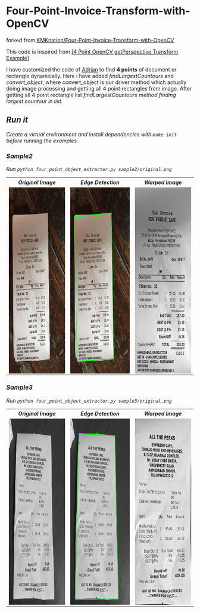 # Four-Point-Invoice-Transform-with-OpenCV

forked from [KMKnation/Four-Point-Invoice-Transform-with-OpenCV](https://github.com/KMKnation/Four-Point-Invoice-Transform-with-OpenCV)

This code is inspired from <a href="https://www.pyimagesearch.com/2014/08/25/4-point-opencv-getperspective-transform-example/">[4 Point OpenCV getPerspective Transform Example]</a>

I have customized the code of <a href="https://twitter.com/PyImageSearch">Adrian</a> to find <b>4 points</b> of document or rectangle dynamically. Here i have added <I>findLargestCountours</I> and <I>convert_object</I>, where convert_object is our driver method which actually doing image processing and getting all 4 point rectangles from image. After getting all 4 point rectangle list <I>findLargestCountours<I> method finding  largest countour in list.

## Run it ##
Create a virtual environment and install dependencies with `make init`
before running the examples.

### Sample2 ###

Run `python four_point_object_extractor.py sample2/original.png`

<Table>
    <tr>
        <th>Original Image</th>
        <th>Edge Detection</th>
        <th>Warped Image</th>
    </tr>
    <tr>
        <td><img src="https://raw.githubusercontent.com/FrancescElies/Four-Point-Invoice-Transform-with-OpenCV/master/sample2/original.png" alt="original" width="400" height="500" align="middle"/></td>
        <td><img src="https://raw.githubusercontent.com/FrancescElies/Four-Point-Invoice-Transform-with-OpenCV/master/sample2/screen.png" alt="Screen" width="400" height="500" align="middle"/></td>
        <td><img src="https://raw.githubusercontent.com/FrancescElies/Four-Point-Invoice-Transform-with-OpenCV/master/sample2/original-warped.png" alt="Warped" width="400" height="500" align="middle"/></td>
    </tr>
</Table>

### Sample3 ###
Run `python four_point_object_extractor.py sample3/original.png`

<Table>
    <tr>
        <th>Original Image</th>
        <th>Edge Detection</th>
        <th>Warped Image</th>
    </tr>
     <tr>
        <td><img src="https://raw.githubusercontent.com/FrancescElies/Four-Point-Invoice-Transform-with-OpenCV/master/sample3/original.png" alt="original" width="400" height="500" align="middle"/></td>
        <td><img src="https://raw.githubusercontent.com/FrancescElies/Four-Point-Invoice-Transform-with-OpenCV/master/sample3/screen.png" alt="Screen" width="400" height="500" align="middle"/></td>
        <td><img src="https://raw.githubusercontent.com/FrancescElies/Four-Point-Invoice-Transform-with-OpenCV/master/sample3/original-warped.png" alt="Warped" width="400" height="500" align="middle"/></td>
    </tr>
</Table>
